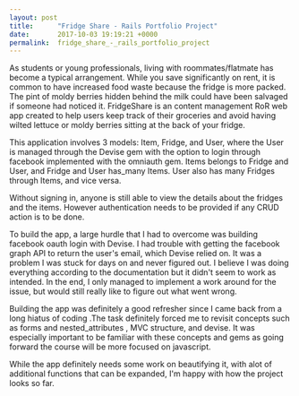 ```yaml
---
layout: post
title:      "Fridge Share - Rails Portfolio Project"
date:       2017-10-03 19:19:21 +0000
permalink:  fridge_share_-_rails_portfolio_project
---
```



As students or young professionals, living with roommates/flatmate has become a typical arrangement. While you save significantly on rent, it is common to have increased food waste because the fridge is more packed. The pint of moldy berries hidden behind the milk could have been salvaged if someone had noticed it. FridgeShare is an content management RoR web app created to help users keep track of their groceries and avoid having wilted lettuce or moldy berries sitting at the back of your fridge.

This application involves 3 models: Item, Fridge, and User, where the User is managed through  the Devise gem with the option to login through facebook implemented with the omniauth gem. Items belongs to Fridge and User, and Fridge and User has_many Items. User also has many Fridges through Items, and vice versa.

Without signing in, anyone is still able to view the details about the fridges and the items. However authentication needs to be provided if any CRUD action is to be done. 

To build the app, a large hurdle that I had to overcome was building facebook oauth login with Devise. I had trouble with getting the facebook graph API to return the user's email, which Devise relied on.  It was a problem I was stuck for days on and never figured out. I believe I was doing everything according to the documentation but it didn't seem to work as intended. In the end, I only managed to implement a work around for the issue, but would still really like to figure out what went wrong. 

Building the app was definitely a good refresher since I came back from a long hiatus of coding .The task definitely forced me to revisit concepts such as forms and nested_attributes , MVC structure, and devise. It was especially important to be familiar with these concepts and gems as going forward the course will be more focused on javascript.

While the app definitely needs some work on beautifying it, with alot of additional functions that can be expanded, I'm happy with how the project looks so far.





